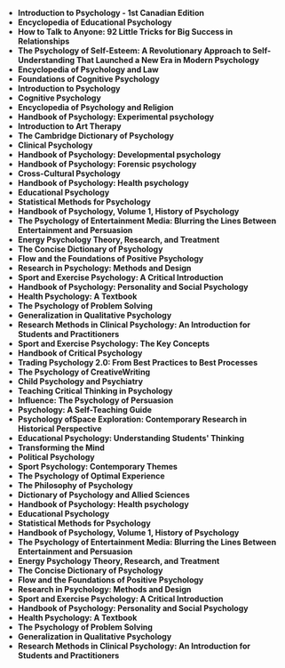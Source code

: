 <ul>

<li><b><a target="_blank" href="https://github.com/manjunath5496/Chemistry-Books/blob/master/ctr(1).pdf" style="text-decoration:none;">Introduction to Psychology - 1st Canadian Edition  </a></b></li>

<li><b><a target="_blank" href="https://github.com/manjunath5496/Chemistry-Books/blob/master/ctr(2).pdf" style="text-decoration:none;">Encyclopedia of Educational Psychology</a></b></li>

<li><b><a target="_blank" href="https://github.com/manjunath5496/Chemistry-Books/blob/master/ctr(3).pdf" style="text-decoration:none;">How to Talk to Anyone: 92 Little Tricks for Big Success in Relationships</a></b></li>

<li><b><a target="_blank" href="https://github.com/manjunath5496/Chemistry-Books/blob/master/ctr(4).pdf" style="text-decoration:none;">The Psychology of Self-Esteem: A Revolutionary Approach to Self-Understanding That Launched a New Era in Modern Psychology </a></b></li>

<li><b><a target="_blank" href="https://github.com/manjunath5496/Chemistry-Books/blob/master/ctr(5).pdf" style="text-decoration:none;">Encyclopedia of Psychology and Law </a></b></li>

<li><b><a target="_blank" href="https://github.com/manjunath5496/Chemistry-Books/blob/master/ctr(6).pdf" style="text-decoration:none;">Foundations of Cognitive Psychology</a></b></li>

<li><b><a target="_blank" href="https://github.com/manjunath5496/Chemistry-Books/blob/master/ctr(7).pdf" style="text-decoration:none;">Introduction to Psychology  </a></b></li>

<li><b><a target="_blank" href="https://github.com/manjunath5496/Chemistry-Books/blob/master/ctr(8).pdf" style="text-decoration:none;">Cognitive Psychology  </a></b></li>

<li><b><a target="_blank" href="https://github.com/manjunath5496/Chemistry-Books/blob/master/ctr(9).pdf" style="text-decoration:none;">Encyclopedia of Psychology and Religion  </a></b></li>

<li><b><a target="_blank" href="https://github.com/manjunath5496/Chemistry-Books/blob/master/ctr(10).pdf" style="text-decoration:none;">Handbook of Psychology: Experimental psychology</a></b></li>

<li><b><a target="_blank" href="https://github.com/manjunath5496/Chemistry-Books/blob/master/ctr(11).pdf" style="text-decoration:none;">Introduction to Art Therapy</a></b></li>

<li><b><a target="_blank" href="https://github.com/manjunath5496/Chemistry-Books/blob/master/ctr(12).pdf" style="text-decoration:none;">The Cambridge Dictionary of Psychology</a></b></li>

<li><b><a target="_blank" href="https://github.com/manjunath5496/Chemistry-Books/blob/master/ctr(13).pdf" style="text-decoration:none;">Clinical Psychology </a></b></li>

<li><b><a target="_blank" href="https://github.com/manjunath5496/Chemistry-Books/blob/master/ctr(14).pdf" style="text-decoration:none;">Handbook of Psychology: Developmental psychology</a></b></li>

<li><b><a target="_blank" href="https://github.com/manjunath5496/Chemistry-Books/blob/master/ctr(15).pdf" style="text-decoration:none;">Handbook of Psychology: Forensic psychology   </a></b></li>

<li><b><a target="_blank" href="https://github.com/manjunath5496/Chemistry-Books/blob/master/ctr(16).pdf" style="text-decoration:none;">Cross-Cultural Psychology  </a></b></li>


<li><b><a target="_blank" href="https://github.com/manjunath5496/Chemistry-Books/blob/master/ctr(17).pdf" style="text-decoration:none;">Handbook of Psychology: Health psychology  </a></b></li>

<li><b><a target="_blank" href="https://github.com/manjunath5496/Chemistry-Books/blob/master/ctr(18).pdf" style="text-decoration:none;">Educational Psychology</a></b></li>

<li><b><a target="_blank" href="https://github.com/manjunath5496/Chemistry-Books/blob/master/ctr(19).pdf" style="text-decoration:none;">Statistical Methods for Psychology</a></b></li>

<li><b><a target="_blank" href="https://github.com/manjunath5496/Chemistry-Books/blob/master/ctr(20).pdf" style="text-decoration:none;">Handbook of Psychology, Volume 1, History of Psychology</a></b></li>

<li><b><a target="_blank" href="https://github.com/manjunath5496/Chemistry-Books/blob/master/ctr(21).pdf" style="text-decoration:none;">The Psychology of Entertainment Media: Blurring the Lines Between Entertainment and Persuasion  </a></b></li>

<li><b><a target="_blank" href="https://github.com/manjunath5496/Chemistry-Books/blob/master/ctr(22).pdf" style="text-decoration:none;">Energy Psychology Theory, Research, and Treatment</a></b></li>

<li><b><a target="_blank" href="https://github.com/manjunath5496/Chemistry-Books/blob/master/ctr(23).pdf" style="text-decoration:none;">The Concise Dictionary of Psychology </a></b></li>

<li><b><a target="_blank" href="https://github.com/manjunath5496/Chemistry-Books/blob/master/ctr(24).pdf" style="text-decoration:none;">Flow and the Foundations of Positive Psychology </a></b></li>

<li><b><a target="_blank" href="https://github.com/manjunath5496/Chemistry-Books/blob/master/ctr(25).pdf" style="text-decoration:none;">Research in Psychology: Methods and Design  </a></b></li>

<li><b><a target="_blank" href="https://github.com/manjunath5496/Chemistry-Books/blob/master/ctr(26).pdf" style="text-decoration:none;">Sport and Exercise Psychology: A Critical Introduction</a></b></li>

<li><b><a target="_blank" href="https://github.com/manjunath5496/Chemistry-Books/blob/master/ctr(27).pdf" style="text-decoration:none;">Handbook of Psychology: Personality and Social Psychology</a></b></li>

<li><b><a target="_blank" href="https://github.com/manjunath5496/Chemistry-Books/blob/master/ctr(28).pdf" style="text-decoration:none;">Health Psychology: A Textbook</a></b></li>

<li><b><a target="_blank" href="https://github.com/manjunath5496/Chemistry-Books/blob/master/ctr(29).pdf" style="text-decoration:none;">The Psychology of Problem Solving</a></b></li>

<li><b><a target="_blank" href="https://github.com/manjunath5496/Chemistry-Books/blob/master/ctr(30).pdf" style="text-decoration:none;">Generalization in Qualitative Psychology</a></b></li>

<li><b><a target="_blank" href="https://github.com/manjunath5496/Chemistry-Books/blob/master/ctr(31).pdf" style="text-decoration:none;">Research Methods in Clinical Psychology: An Introduction for Students and Practitioners  </a></b></li>


<li><b><a target="_blank" href="https://github.com/manjunath5496/Chemistry-Books/blob/master/ctr(32).pdf" style="text-decoration:none;">Sport and Exercise Psychology: The Key Concepts  </a></b></li>

<li><b><a target="_blank" href="https://github.com/manjunath5496/Chemistry-Books/blob/master/ctr(33).pdf" style="text-decoration:none;">Handbook of Critical Psychology</a></b></li>

<li><b><a target="_blank" href="https://github.com/manjunath5496/Chemistry-Books/blob/master/ctr(34).pdf" style="text-decoration:none;">Trading Psychology 2.0: From Best Practices to Best Processes</a></b></li>

<li><b><a target="_blank" href="https://github.com/manjunath5496/Chemistry-Books/blob/master/ctr(35).pdf" style="text-decoration:none;">The Psychology of CreativeWriting</a></b></li>

<li><b><a target="_blank" href="https://github.com/manjunath5496/Chemistry-Books/blob/master/ctr(36).pdf" style="text-decoration:none;">Child Psychology and Psychiatry </a></b></li>

<li><b><a target="_blank" href="https://github.com/manjunath5496/Chemistry-Books/blob/master/ctr(37).pdf" style="text-decoration:none;">Teaching Critical Thinking in Psychology</a></b></li>

<li><b><a target="_blank" href="https://github.com/manjunath5496/Chemistry-Books/blob/master/ctr(38).pdf" style="text-decoration:none;">Influence: The Psychology of Persuasion  </a></b></li>

<li><b><a target="_blank" href="https://github.com/manjunath5496/Chemistry-Books/blob/master/ctr(39).pdf" style="text-decoration:none;">Psychology: A Self-Teaching Guide  </a></b></li>

<li><b><a target="_blank" href="https://github.com/manjunath5496/Chemistry-Books/blob/master/ctr(40).pdf" style="text-decoration:none;">Psychology ofSpace Exploration: Contemporary Research in Historical Perspective  </a></b></li>

<li><b><a target="_blank" href="https://github.com/manjunath5496/Chemistry-Books/blob/master/ctr(41).pdf" style="text-decoration:none;">Educational Psychology: Understanding Students' Thinking</a></b></li>

<li><b><a target="_blank" href="https://github.com/manjunath5496/Chemistry-Books/blob/master/ctr(42).pdf" style="text-decoration:none;">Transforming the Mind</a></b></li>

<li><b><a target="_blank" href="https://github.com/manjunath5496/Chemistry-Books/blob/master/ctr(43).pdf" style="text-decoration:none;">Political Psychology</a></b></li>

<li><b><a target="_blank" href="https://github.com/manjunath5496/Chemistry-Books/blob/master/ctr(44).pdf" style="text-decoration:none;">Sport Psychology: Contemporary Themes </a></b></li>

<li><b><a target="_blank" href="https://github.com/manjunath5496/Chemistry-Books/blob/master/ctr(45).pdf" style="text-decoration:none;">The Psychology of Optimal Experience</a></b></li>

<li><b><a target="_blank" href="https://github.com/manjunath5496/Chemistry-Books/blob/master/ctr(46).pdf" style="text-decoration:none;">The Philosophy of Psychology   </a></b></li>

<li><b><a target="_blank" href="https://github.com/manjunath5496/Chemistry-Books/blob/master/ctr(47).pdf" style="text-decoration:none;">Dictionary of Psychology and Allied Sciences </a></b></li>


<li><b><a target="_blank" href="https://github.com/manjunath5496/Chemistry-Books/blob/master/ctr(17).pdf" style="text-decoration:none;">Handbook of Psychology: Health psychology  </a></b></li>

<li><b><a target="_blank" href="https://github.com/manjunath5496/Chemistry-Books/blob/master/ctr(18).pdf" style="text-decoration:none;">Educational Psychology</a></b></li>

<li><b><a target="_blank" href="https://github.com/manjunath5496/Chemistry-Books/blob/master/ctr(19).pdf" style="text-decoration:none;">Statistical Methods for Psychology</a></b></li>

<li><b><a target="_blank" href="https://github.com/manjunath5496/Chemistry-Books/blob/master/ctr(20).pdf" style="text-decoration:none;">Handbook of Psychology, Volume 1, History of Psychology</a></b></li>

<li><b><a target="_blank" href="https://github.com/manjunath5496/Chemistry-Books/blob/master/ctr(21).pdf" style="text-decoration:none;">The Psychology of Entertainment Media: Blurring the Lines Between Entertainment and Persuasion  </a></b></li>

<li><b><a target="_blank" href="https://github.com/manjunath5496/Chemistry-Books/blob/master/ctr(22).pdf" style="text-decoration:none;">Energy Psychology Theory, Research, and Treatment</a></b></li>

<li><b><a target="_blank" href="https://github.com/manjunath5496/Chemistry-Books/blob/master/ctr(23).pdf" style="text-decoration:none;">The Concise Dictionary of Psychology </a></b></li>

<li><b><a target="_blank" href="https://github.com/manjunath5496/Chemistry-Books/blob/master/ctr(24).pdf" style="text-decoration:none;">Flow and the Foundations of Positive Psychology </a></b></li>

<li><b><a target="_blank" href="https://github.com/manjunath5496/Chemistry-Books/blob/master/ctr(25).pdf" style="text-decoration:none;">Research in Psychology: Methods and Design  </a></b></li>

<li><b><a target="_blank" href="https://github.com/manjunath5496/Chemistry-Books/blob/master/ctr(26).pdf" style="text-decoration:none;">Sport and Exercise Psychology: A Critical Introduction</a></b></li>

<li><b><a target="_blank" href="https://github.com/manjunath5496/Chemistry-Books/blob/master/ctr(27).pdf" style="text-decoration:none;">Handbook of Psychology: Personality and Social Psychology</a></b></li>

<li><b><a target="_blank" href="https://github.com/manjunath5496/Chemistry-Books/blob/master/ctr(28).pdf" style="text-decoration:none;">Health Psychology: A Textbook</a></b></li>

<li><b><a target="_blank" href="https://github.com/manjunath5496/Chemistry-Books/blob/master/ctr(29).pdf" style="text-decoration:none;">The Psychology of Problem Solving</a></b></li>

<li><b><a target="_blank" href="https://github.com/manjunath5496/Chemistry-Books/blob/master/ctr(30).pdf" style="text-decoration:none;">Generalization in Qualitative Psychology</a></b></li>

<li><b><a target="_blank" href="https://github.com/manjunath5496/Chemistry-Books/blob/master/ctr(31).pdf" style="text-decoration:none;">Research Methods in Clinical Psychology: An Introduction for Students and Practitioners  </a></b></li>









</ul>
